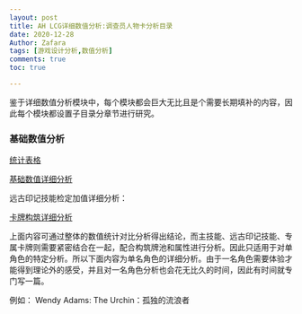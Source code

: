 ```yaml
---
layout: post
title: AH LCG详细数值分析:调查员人物卡分析目录
date: 2020-12-28
Author: Zafara
tags: [游戏设计分析,数值分析]
comments: true
toc: true

---
```


鉴于详细数值分析模块中，每个模块都会巨大无比且是个需要长期填补的内容，因此每个模块都设置子目录分章节进行研究。
### 基础数值分析

[统计表格](https://zafara-zd.github.io/blog/AH-LCG%E8%AF%A6%E7%BB%86%E6%95%B0%E5%80%BC%E5%88%86%E6%9E%90-%E8%B0%83%E6%9F%A5%E5%91%98%E4%BA%BA%E7%89%A9%E5%8D%A1%E5%88%86%E6%9E%90%E6%95%B0%E5%80%BC%E5%88%97%E8%A1%A8/)

[基础数值详细分析](https://zafara-zd.github.io/blog/AH-LCG%E8%AF%A6%E7%BB%86%E6%95%B0%E5%80%BC%E5%88%86%E6%9E%90-%E8%B0%83%E6%9F%A5%E5%91%98%E5%9F%BA%E7%A1%80%E6%95%B0%E5%80%BC%E8%AF%A6%E7%BB%86%E5%88%86%E6%9E%90/)

远古印记技能检定加值详细分析：

[卡牌构筑详细分析](https://zafara-zd.github.io/blog/AH-LCG%E8%AF%A6%E7%BB%86%E6%95%B0%E5%80%BC%E5%88%86%E6%9E%90-%E5%8D%A1%E7%89%8C%E6%9E%84%E7%AD%91%E8%AF%A6%E7%BB%86%E5%88%86%E6%9E%90/)

上面内容可通过整体的数值统计对比分析得出结论，而主技能、远古印记技能、专属卡牌则需要紧密结合在一起，配合构筑牌池和属性进行分析。因此只适用于对单角色的特定分析。所以下面内容为单名角色的详细分析。由于一名角色需要体验才能得到理论外的感受，并且对一名角色分析也会花无比久的时间，因此有时间就专门写一篇。

例如：
Wendy Adams: The Urchin：孤独的流浪者


